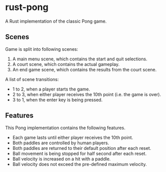 # rust-pong

A Rust implementation of the classic Pong game.

## Scenes

Game is split into following scenes:

1. A main menu scene, which contains the start and quit selections.
2. A court scene, which contains the actual gameplay.
3. An end game scene, which contains the results from the court scene.

A list of scene transitions:

- 1 to 2, when a player starts the game.
- 2 to 3, when either player receives the 10th point (i.e. the game is over).
- 3 to 1, when the enter key is being pressed.

## Features

This Pong implementation contains the following features.

- Each game lasts until either player receives the 10th point.
- Both paddles are controlled by human players.
- Both paddles are returned to their default position after each reset.
- Ball movement is being stopped for half second after each reset.
- Ball velocity is increased on a hit with a paddle.
- Ball velocity does not exceed the pre-defined maximum velocity.
